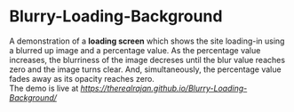 # Blurry-Loading-Background
A demonstration of a **loading screen** which shows the site loading-in using a blurred up image and a percentage value. As the percentage value increases, the blurriness of the image decreses until the blur value reaches zero and the image turns clear. And, simultaneously, the percentage value fades away as its opacity reaches zero. <br>
The demo is live at *https://therealrajan.github.io/Blurry-Loading-Background/*
